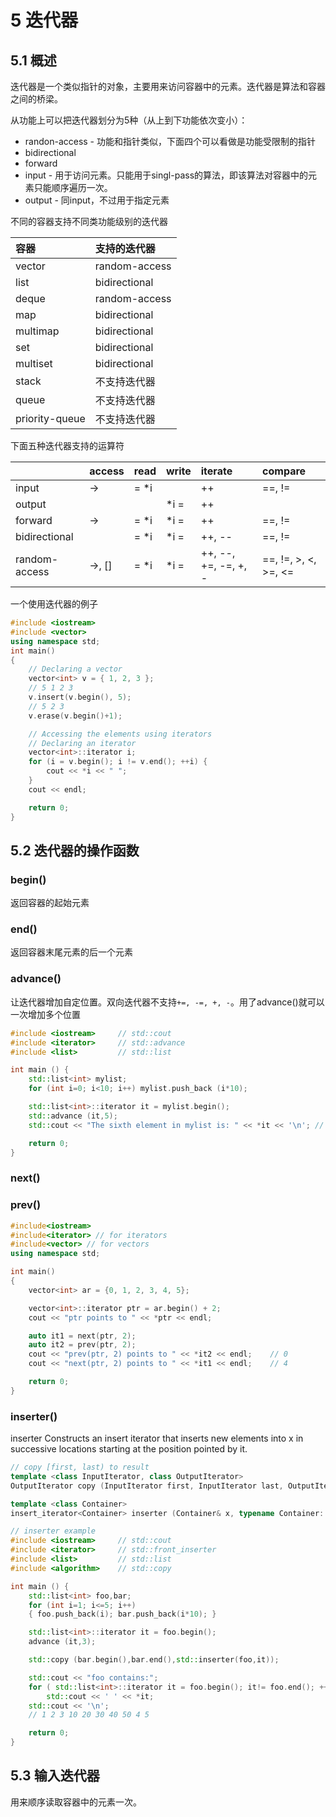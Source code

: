# 5 迭代器

## 5.1 概述

迭代器是一个类似指针的对象，主要用来访问容器中的元素。迭代器是算法和容器之间的桥梁。

从功能上可以把迭代器划分为5种（从上到下功能依次变小）：

- randon-access - 功能和指针类似，下面四个可以看做是功能受限制的指针
- bidirectional
- forward
- input - 用于访问元素。只能用于singl-pass的算法，即该算法对容器中的元素只能顺序遍历一次。
- output - 同input，不过用于指定元素

不同的容器支持不同类功能级别的迭代器

|容器|支持的迭代器|
|:-|:-|
|vector|random-access|
|list|bidirectional|
|deque|random-access|
|map|bidirectional|
|multimap|bidirectional|
|set|bidirectional|
|multiset|bidirectional|
|stack|不支持迭代器|
|queue|不支持迭代器|
|priority-queue|不支持迭代器|

下面五种迭代器支持的运算符

|               | access   | read  | write | iterate               | compare                |
| :------------ | :------- | :---- | :---- | :-------------------- | :--------------------- |
| input         | \->      | = \*i |       | \++                   | ==, !=                 |
| output        |          |       | \*i = | \++                   |                        |
| forward       | \->      | = \*i | \*i = | \++                   | ==, !=                 |
| bidirectional |          | = \*i | \*i = | \++, --               | ==, !=                 |
| random-access | \->, \[] | = \*i | \*i = | \++, --, +=, -=, +, - | ==, !=, >, \<, >=, \<= |

一个使用迭代器的例子

```cpp
#include <iostream>
#include <vector>
using namespace std;
int main()
{
    // Declaring a vector
    vector<int> v = { 1, 2, 3 };
    // 5 1 2 3
    v.insert(v.begin(), 5);
    // 5 2 3
    v.erase(v.begin()+1);

    // Accessing the elements using iterators
    // Declaring an iterator
    vector<int>::iterator i;
    for (i = v.begin(); i != v.end(); ++i) {
        cout << *i << " ";
    }
    cout << endl;

    return 0;
}
```

## 5.2 迭代器的操作函数

### begin()

返回容器的起始元素

### end()

返回容器末尾元素的后一个元素

### advance()

让迭代器增加自定位置。双向迭代器不支持`+=, -=, +, -`。用了advance()就可以一次增加多个位置

```cpp
#include <iostream>     // std::cout
#include <iterator>     // std::advance
#include <list>         // std::list

int main () {
    std::list<int> mylist;
    for (int i=0; i<10; i++) mylist.push_back (i*10);

    std::list<int>::iterator it = mylist.begin();
    std::advance (it,5);
    std::cout << "The sixth element in mylist is: " << *it << '\n'; // 50

    return 0;
}
```

### next()

### prev()

```cpp
#include<iostream>
#include<iterator> // for iterators
#include<vector> // for vectors
using namespace std;

int main()
{
    vector<int> ar = {0, 1, 2, 3, 4, 5};

    vector<int>::iterator ptr = ar.begin() + 2;
    cout << "ptr points to " << *ptr << endl;

    auto it1 = next(ptr, 2);
    auto it2 = prev(ptr, 2);
    cout << "prev(ptr, 2) points to " << *it2 << endl;    // 0
    cout << "next(ptr, 2) points to " << *it1 << endl;    // 4

    return 0;
}
```

### inserter()

inserter Constructs an insert iterator that inserts new elements into x in successive locations starting at the position pointed by it.

```cpp
// copy [first, last) to result
template <class InputIterator, class OutputIterator>
OutputIterator copy (InputIterator first, InputIterator last, OutputIterator result);

template <class Container>
insert_iterator<Container> inserter (Container& x, typename Container::iterator it);
```

```cpp
// inserter example
#include <iostream>     // std::cout
#include <iterator>     // std::front_inserter
#include <list>         // std::list
#include <algorithm>    // std::copy

int main () {
    std::list<int> foo,bar;
    for (int i=1; i<=5; i++)
    { foo.push_back(i); bar.push_back(i*10); }

    std::list<int>::iterator it = foo.begin();
    advance (it,3);

    std::copy (bar.begin(),bar.end(),std::inserter(foo,it));

    std::cout << "foo contains:";
    for ( std::list<int>::iterator it = foo.begin(); it!= foo.end(); ++it )
        std::cout << ' ' << *it;
    std::cout << '\n';
    // 1 2 3 10 20 30 40 50 4 5

    return 0;
}
```

## 5.3 输入迭代器

用来顺序读取容器中的元素一次。
